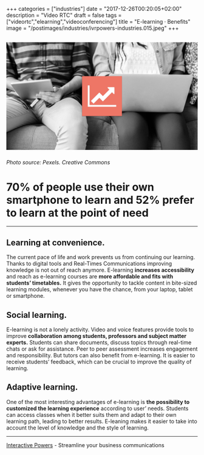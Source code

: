+++
categories = ["industries"]
date = "2017-12-26T00:20:05+02:00"
description = "Video RTC"
draft = false
tags = ["videortc","elearning","videoconferencing"]
title = "E-learning · Benefits"
image = "/postimages/industries/ivrpowers-industries.015.jpeg"
+++

![children with computers](/postimages/industries/ivrpowers-industries.015.jpeg)
-----------
###### Photo source: Pexels. Creative Commons

 
# 70% of people use their own smartphone to learn and 52% prefer to learn at the point of need
---
 
 
## Learning at convenience.
 
The current pace of life and work prevents us from continuing our learning. Thanks to digital tools and Real-Times Communications improving knowledge is not out of reach anymore. E-learning **increases accessibility** and reach as e-learning courses are **more affordable and fits with students’ timetables.** It gives the opportunity to tackle content in bite-sized learning modules, whenever you have the chance, from your laptop, tablet or smartphone.
 
 
 
## Social learning.
 
E-learning is not a lonely activity. Video and voice features provide tools to improve **collaboration among students, professors and subject matter experts.** Students can share documents, discuss topics through real-time chats or ask for assistance. Peer to peer assessment increases engagement and responsibility. But tutors can also benefit from e-learning. It is easier to receive students’ feedback, which can be crucial to improve the quality of learning.
 
 
## Adaptive learning.
 
One of the most interesting advantages of e-learning is **the possibility to customized the learning experience** according to user’ needs. Students can access classes when it better suits them and adapt to their own learning path, leading to better results. E-leaning makes it easier to take into account the level of knowledge and the style of learning.
 
---
[Interactive Powers](http://www.ivrpowers.com/) - Streamline your business communications



